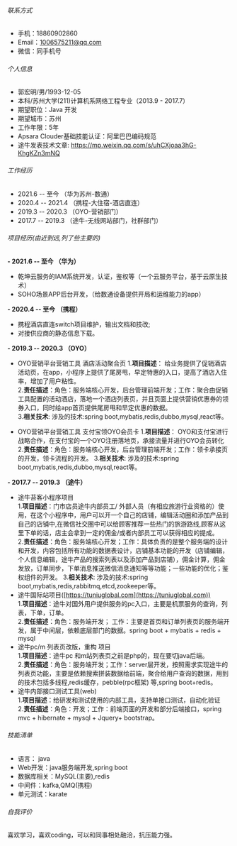 ###### 联系方式

- 手机：18860902860
- Email：1006575211@qq.com
- 微信：同手机号

###### 个人信息

 - 郭宏明/男/1993-12-05
 - 本科/苏州大学(211)计算机系网络工程专业（2013.9 - 2017.7）
 - 期望职位：Java 开发
 - 期望城市：苏州
 - 工作年限：5年
 - Apsara Clouder基础技能认证：阿里巴巴编码规范
 - 途牛发表技术文章: https://mp.weixin.qq.com/s/uhCXjoaa3hG-KhgKZn3mNQ

 ###### 工作经历
 * 2021.6 -- 至今 （华为苏州-数通）
 * 2020.4 -- 2021.4 （携程-大住宿-酒店直连）
 * 2019.3 -- 2020.3 （OYO-营销部门）
 * 2017.7 -- 2019.3 （途牛-无线网站部门，社群部门）
 ###### 项目经历(由近到远,列了些主要的)
 **- 2021.6 -- 至今 （华为）**
 *  乾坤云服务的IAM系统开发，认证，鉴权等（一个云服务平台，基于云原生技术）
 *  SOHO场景APP后台开发，（给数通设备提供开局和运维能力的app）
 
 **- 2020.4 -- 至今 （携程）**
 *  携程酒店直连switch项目维护，输出文档和技改;
 *  对接供应商的静态信息下载。
 
 **- 2019.3 -- 2020.3 （OYO）**
 *  OYO营销平台营销工具 酒店活动聚合页
       1.**项目描述**：  给业务提供了促销酒店活动页，在app，小程序上提供了尾房甩，早定特惠的入口，提高了酒店入住率，增加了用户粘性。  
		2.**责任描述**：角色：服务端核心开发，后台管理前端开发；工作：聚合由促销工具配置的活动酒店，落地一个酒店列表页，并且页面上提供营销优惠券的领券入口，同时给app首页提供尾房甩和早定优惠的数据。  
		3.**相关技术**: 涉及的技术:spring boot,mybatis,redis,dubbo,mysql,react等。  

 *  OYO营销平台营销工具 支付宝领OYO会员卡 
        1.**项目描述**：  OYO和支付宝进行战略合作，在支付宝的一个OYO注册落地页，承接流量并进行OYO会员转化
		2.**责任描述**：角色：服务端核心开发，后台管理前端开发；工作：领卡承接页的开发，领卡流程的开发。
		3.**相关技术**: 涉及的技术:spring boot,mybatis,redis,dubbo,mysql,react等。
 
 **- 2017.7 -- 2019.3 （途牛）**

*  途牛苔客小程序项目  
		1.**项目描述**：门市店员途牛内部员工/ 外部人员（有相应旅游行业资格的）使用，在这个小程序中，用户可以开一个自己的店铺，编辑活动圈和添加产品到自己的店铺中,在微信社交圈中可以给顾客推荐一些热门的旅游路线,顾客从这里下单的话，店主会拿到一定的佣金/或者内部员工可以获得相应的提成。  
		2.**责任描述**：角色：服务端核心开发；工作：具体负责的是整个服务端的设计和开发，内容包括所有功能的数据表设计，店铺基本功能的开发（店铺编辑，个人信息编辑，途牛产品的搜索列表以及添加产品到店铺），佣金计算，佣金发放，订单同步，下单消息推送微信消息通知等等功能；一些功能的优化；鉴权组件的开发。
		3.**相关技术**: 涉及的技术:spring boot,mybatis,redis,rabbitmq,etcd,zookeeper等。
*  途牛国际站项目([https://tuniuglobal.com](https://tuniuglobal.com))  
		1.**项目描述**：途牛对国外用户提供服务的pc入口，主要是机票服务的查询，列表，下单，订单。  
		2.**责任描述**：角色：服务端开发； 工作：主要是首页和订单列表页的服务端开发，属于中间层，依赖底层部门的数据。spring boot + mybatis + redis + mysql 
 * 途牛pc/m 列表页改版，重构 项目  
 		1.**项目描述**：途牛pc 和m站列表页之前是php的，现在要切java后端。  
		2.**责任描述**：角色：服务端开发；工作：server层开发，按照需求实现途牛的列表页功能，主要是依赖搜索拼装数据给前端，聚合给用户查询的数据，用到的技术包括多线程,redis缓存，pebble(rpc框架) 等,spring boot+redis。  
* 途牛内部接口测试工具(web)  
 		1.**项目描述**：给研发和测试使用的内部工具，支持单接口测试，自动化验证   
		2.**责任描述**：角色：开发；工作：前端页面的开发和部分后端接口，spring mvc + hibernate + mysql + Jquery+ bootstrap。  
		

###### 技能清单

- 语言： java
- Web开发：java服务端开发,spring boot
- 数据库相关：MySQL(主要),redis
- 中间件：kafka,QMQ(携程)
- 单元测试：karate
###### 自我评价

喜欢学习，喜欢coding，可以和同事相处融洽，抗压能力强。

